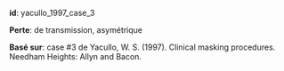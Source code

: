 __id__: yacullo_1997_case_3

__Perte__: de transmission, asymétrique

__Basé sur__: case #3 de Yacullo, W. S. (1997). Clinical masking procedures. Needham Heights: Allyn and Bacon.

